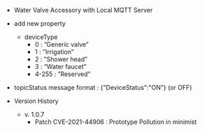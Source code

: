 - Water Valve Accessory with Local MQTT Server

- add new property
  - deviceType 
    - 0 : ”Generic valve”
    - 1 : ”Irrigation”
    - 2 : ”Shower head”
    - 3 : ”Water faucet”
    - 4-255 : ”Reserved”
 
 - topicStatus message format : {"DeviceStatus":"ON"} (or OFF)

- Version History
  - v. 1.0.7
    - Patch CVE-2021-44906 : Prototype Pollution in minimist

